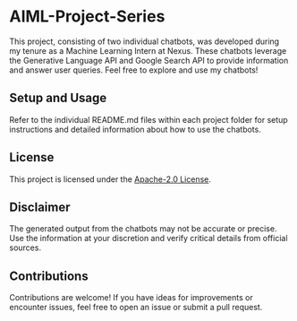 # AIML-Project-Series

This project, consisting of two individual chatbots, was developed during my tenure as a Machine Learning Intern at Nexus. These chatbots leverage the Generative Language API and Google Search API to provide information and answer user queries. Feel free to explore and use my chatbots!

## Setup and Usage

Refer to the individual README.md files within each project folder for setup instructions and detailed information about how to use the chatbots.

## License

This project is licensed under the [Apache-2.0 License](LICENSE).

## Disclaimer

The generated output from the chatbots may not be accurate or precise. Use the information at your discretion and verify critical details from official sources.

## Contributions

Contributions are welcome! If you have ideas for improvements or encounter issues, feel free to open an issue or submit a pull request.
